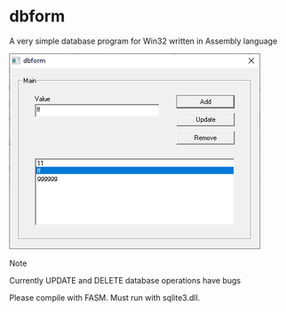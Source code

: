 # dbform
A very simple database program for Win32 written in Assembly language

![dbform](dbform.PNG)

> [!NOTE]
>
> Currently UPDATE and DELETE database operations have bugs

Please compile with FASM. Must run with sqlite3.dll.

